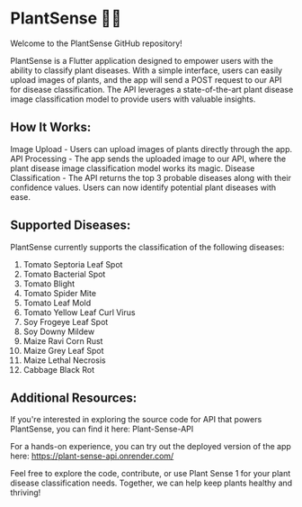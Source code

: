 # PlantSense 🌿🌱

Welcome to the PlantSense GitHub repository!

PlantSense is a Flutter application designed to empower users with the ability to classify plant diseases. With a simple interface, users can easily upload images of plants, and the app will send a POST request to our API for disease classification. The API leverages a state-of-the-art plant disease image classification model to provide users with valuable insights.

## How It Works:
Image Upload - Users can upload images of plants directly through the app.
API Processing - The app sends the uploaded image to our API, where the plant disease image classification model works its magic.
Disease Classification - The API returns the top 3 probable diseases along with their confidence values. Users can now identify potential plant diseases with ease.

## Supported Diseases:
PlantSense currently supports the classification of the following diseases:

1. Tomato Septoria Leaf Spot
2. Tomato Bacterial Spot
3. Tomato Blight
4. Tomato Spider Mite
5. Tomato Leaf Mold
6. Tomato Yellow Leaf Curl Virus
7. Soy Frogeye Leaf Spot
8. Soy Downy Mildew
9. Maize Ravi Corn Rust
10. Maize Grey Leaf Spot
11. Maize Lethal Necrosis
12. Cabbage Black Rot

## Additional Resources:
If you're interested in exploring the source code for API that powers PlantSense, you can find it here: Plant-Sense-API

For a hands-on experience, you can try out the deployed version of the app here: https://plant-sense-api.onrender.com/


Feel free to explore the code, contribute, or use Plant Sense 1 for your plant disease classification needs. Together, we can help keep plants healthy and thriving!
